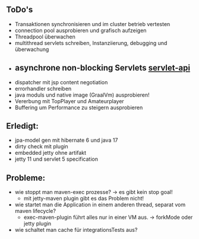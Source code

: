 ## ToDo's

- Transaktionen synchronisieren und im cluster betrieb vertesten
- connection pool ausprobieren und grafisch aufzeigen
- Threadpool überwachen
- multithread servlets schreiben, Instanziierung, debugging und überwachung
- asynchrone non-blocking Servlets [servlet-api](https://jakarta.ee/specifications/servlet/5.0/jakarta-servlet-spec-5.0#asynchronous-processing)
  - 
- dispatcher mit jsp content negotiation
- errorhandler schreiben
- java moduls und native image (GraalVm) ausprobieren!
- Vererbung mit TopPlayer und Amateurplayer
- Buffering um Performance zu steigern ausprobieren


## Erledigt:

- jpa-model gen mit hibernate 6 und java 17
- dirty check mit plugin
- embedded jetty ohne artifakt
- jetty 11 und servlet 5 specification



## Probleme:
- wie stoppt man maven-exec prozesse? -> es gibt kein stop goal!
  - mit jetty-maven plugin gibt es das Problem nicht!
- wie startet man die Application in einem anderen thread, separat vom maven lifecycle?
  - exec-maven-plugin führt alles nur in einer VM aus. -> forkMode oder jetty plugin
- wie schaltet man cache für integrationsTests aus?